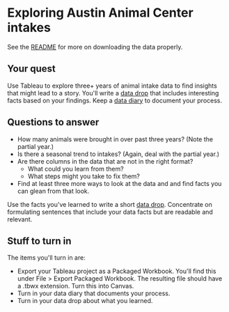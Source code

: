 # Exploring Austin Animal Center intakes

See the [README](README.md) for more on downloading the data properly.

## Your quest

Use Tableau to explore three+ years of animal intake data to find insights that might lead to a story. You'll write a [data drop](https://docs.google.com/document/d/1gd5RR5YK43N3uE0o1vBoJfnkSo5S0JJFUCJmFsa75FM/edit#heading=h.k2b1zvdn1534) that includes interesting facts based on your findings. Keep a [data diary](https://docs.google.com/document/d/1gd5RR5YK43N3uE0o1vBoJfnkSo5S0JJFUCJmFsa75FM/edit#heading=h.5i6qymvlqkwj) to document your process.

## Questions to answer

- How many animals were brought in over past three years? (Note the partial year.)
- Is there a seasonal trend to intakes? (Again, deal with the partial year.)
- Are there columns in the data that are not in the right format?
    - What could you learn from them?
    - What steps might you take to fix them?
- Find at least three more ways to look at the data and and find facts you can glean from that look.

Use the facts you've learned to write a short [data drop](https://docs.google.com/document/d/1gd5RR5YK43N3uE0o1vBoJfnkSo5S0JJFUCJmFsa75FM/edit#heading=h.k2b1zvdn1534). Concentrate on formulating sentences that include your data facts but are readable and relevant.

## Stuff to turn in

The items you'll turn in are:

- Export your Tableau project as a Packaged Workbook. You'll find this under File > Export Packaged Workbook. The resulting file should have a .tbwx extension. Turn this into Canvas.
- Turn in your data diary that documents your process.
- Turn in your data drop about what you learned.
